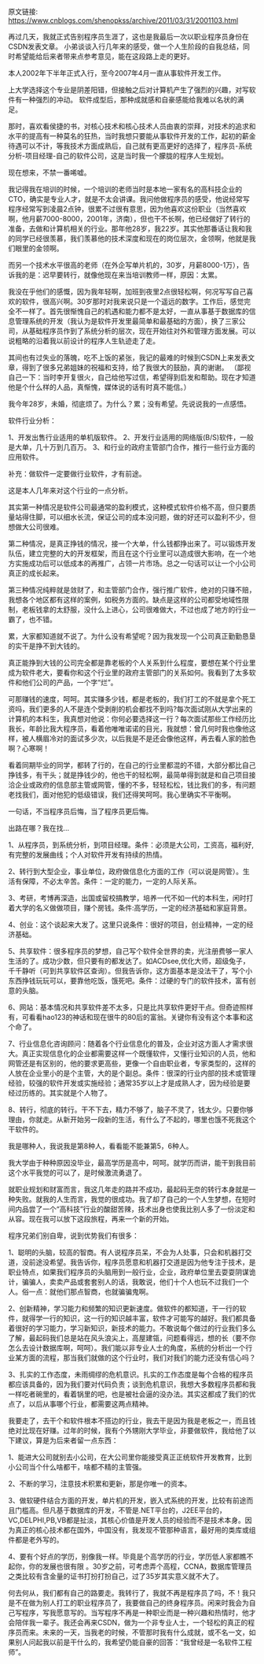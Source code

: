 原文链接: https://www.cnblogs.com/shenopkss/archive/2011/03/31/2001103.html

再过几天，我就正式告别程序员生涯了，这也是我最后一次以职业程序员身份在CSDN发表文章。
小弟谈谈入行几年来的感受，做一个人生阶段的自我总结，同时希望能给后来者带来点参考意见，能在这段路上走的更好。

本人2002年下半年正式入行，至今2007年4月一直从事软件开发工作。

上大学选择这个专业是阴差阳错，但接触之后对计算机产生了强烈的兴趣，对写软件有一种强烈的冲动。
软件成型后，那种成就感和自豪感能给我难以名状的满足。

那时，喜欢看侯捷的书，对核心技术和核心技术人员由衷的崇拜，对技术的追求和水平的提高有一种莫名的狂热，当时我想只要能从事软件开发的工作，起初的薪金待遇可以不计，等我技术方面成熟后，自己就有更高更好的选择了，程序员-系统分析-项目经理-自己的软件公司，这是当时我一个朦胧的程序人生规划。

现在想来，不禁一番唏嘘。

我记得我在培训的时候，一个培训的老师当时是本地一家有名的高科技企业的CTO，确实是专业人才，就是不太会讲课。我问他做程序员的感受，他说经常写程序经常写到凌晨2点钟，很累不过很有意思，因为他喜欢这份职业（当然喜欢啊，他月薪7000-8000，2001年，济南），但也干不长啊，他已经做好了转行的准备，去做和计算机相关的行业。那年他28岁，我22岁。其实他那番话让我和我的同学已经很羡慕，我们羡慕他的技术深度和现在的岗位层次，金领啊，他就是我们眼里的金领啊。

而另一个技术水平很高的老师（在外企写单片机的，30岁，月薪8000-1万），告诉我的是：迟早要转行，就像他现在来当培训教师一样，原因：太累。

我没在乎他们的感慨，因为我年轻啊，加班到夜里2点很轻松啊，何况写写自己喜欢的软件，很高兴啊。30岁那时对我来说只是一个遥远的数字。工作后，感觉完全不一样了。首先很惭愧自己的机遇和能力都不是太好，一直从事基于数据库的信息管理系统的开发（我认为是软件开发里最简单和最基础的方面），换了三家公司，从基础程序员作到了系统分析的层次，现在开始往对外和管理方面发展。可以说粗略的沿着我以前设计的程序人生轨迹走了走。

其间也有过失业的落魄，吃不上饭的紧张，我记的最难的时候到CSDN上来发表文章，得到了很多兄弟姐妹的祝福和支持，给了我很大的鼓励，真的谢谢。
（鄙视自己一下：当时李开复很火，自己给他写过信，希望得到启发和帮助。现在才知道他是个什么样的人品，真惭愧，媒体说的话有时真不能信。）

我今年28岁，未婚，彻底烦了。为什么？累；没有希望。先说说我的一点感悟。

软件行业分析：

1、开发出售行业适用的单机版软件。
2、开发行业适用的网络版(B/S)软件，一般是大单，几十万到几百万。
3、和行业的政府主管部门合作，推行一些行业方面的应用软件。

补充：做软件一定要做行业软件，才有前途。

这是本人几年来对这个行业的一点分析。

其实第一种情况是软件公司最通常的盈利模式，这种模式软件价格不高，但只要质量站得住脚，可以细水长流，保证公司的成本没问题，做的好还可以盈利不少，但想做大公司很难。

第二种情况，是真正挣钱的情况，接一个大单，什么钱都挣出来了。可以锻炼开发队伍，建立完整的大的开发框架，而且在这个行业里可以造成很大影响，在一个地方实施成功后可以低成本的再推广，占领一片市场。总之一句话可以让一个小公司真正的成长起来。

第三种情况纯粹就是敛财了，和主管部门合作，强行推广软件，绝对的只赚不赔，我想各个地区都有这样的案例，如税务方面的。缺点是这样的公司都受地域性限制，老板钱拿的太舒服，没什么上进心，公司很难做大，不过也成了地方的行业一霸了，也不错。

累，大家都知道就不说了。为什么没有希望呢？因为我发现一个公司真正勤勤恳垦的实干是挣不到大钱的。

真正能挣到大钱的公司完全都是靠老板的个人关系到什么程度，要想在某个行业里成为软件老大，要看你和这个行业里的政府主管部门的关系如何。我看到了太多软件和他们公司的产品，一个字“烂”。

可那赚钱的速度，呵呵。其实赚多少钱，都是老板的，我们打工的不就是拿个死工资吗，我们更多的人不是连个受剥削的机会都找不到吗?每次面试刚从大学出来的计算机的本科生，我真想对他说：你何必要选择这一行？每次面试那些工作经历比我长，年龄比我大程序员，看着他唯唯诺诺的目光，我就想：曾几何时我也像他这样，被人横眉冷对的面试多少次，以后我是不是还会像他这样，再去看人家的脸色啊？心寒啊！

看着同期毕业的同学，都转了行的，在自己的行业里都混的不错，大部分都比自己挣钱多，有干头；就是挣钱少的，他也干的轻松啊，最简单得到就是和自己项目接洽企业或政府的信息部主管或网管，懂的不多，轻轻松松，钱比我们的多，有问题老找我们，面对他犯的低级错误，我们还得笑呵呵。我心里确实不平衡啊。

一句话，不当程序员后悔，当了程序员更后悔。

出路在哪？我在找…

1、从程序员，到系统分析，到项目经理。条件：必须是大公司，工资高，福利好,有完整的发展曲线；个人对软件开发有持续的热情。

2、转行到大型企业，事业单位，政府做信息化方面的工作（可以说是网管）。生活有保障，不必太辛苦。条件：一定的能力，一定的人际关系。

3、考研，考博再深造，出国或留校搞教学，培养一代不如一代的本科生，闲时打着大学的名义做做项目，赚个房钱。条件:高学历，一定的经济基础和家庭背景。

4、创业：这个谈起来大发了。这里只说条件：很好的项目，创业精神，一定的经济基础。

5、共享软件：很多程序员的梦想，自己写个软件全世界的卖，光注册费够一家人生活的了。成功少数，但只要有的都发达了。如ACDsee,优化大师，超级兔子，千千静听（可到共享软件区查询）。但我告诉你，这方面基本是没法干了，写个小东西挣钱玩玩可以，要靠他吃饭，饿死吧。条件：过硬的专门的软件技术，富有创意的头脑。

6、网站：基本情况和共享软件差不太多，只是比共享软件更好干点。但奇迹照样有，可看看hao123的神话和现在很牛的80后的富翁。关键你有没有这个本事和这个命了。

7、行业信息化咨询顾问：随着各个行业信息化的普及，企业对这方面人才需求很大。真正实现信息化的企业都需要这样一个既懂软件，又懂行业知识的人员，他和网管还是有区别的，他的要求更高些，更像一个自由职业者，专家类型的，这样的人放在企业里小的是个主管，大的是个副总。条件：很深的行业内部的技术或管理经验，较强的软件开发或实施经验；通常35岁以上才是成熟人才，因为经验是要经过历练的。其实就是个人物了。

8、转行，彻底的转行。干不下去，精力不够了，脑子不灵了，钱太少。只要你够理由，你就走。从新开始另一段新的生活，有什么了不起的，哪里也饿不死我这个干软件的。	

我是哪种人，我说我是第8种人，看看能不能兼第5，6种人。

我大学由于种种原因没毕业，最高学历是高中，呵呵。就学历而讲，能干到我目前这个水平我觉的可以了，是时候激流勇退了。

就职业规划和财富而言，我这几年走的路并不成功，最起码无奈的转行本身就是一种失败。就我的人生而言，我觉的很成功。我了却了自己的一个人生梦想，在短时间内品尝了一个“高科技”行业的酸甜苦辣，技术出身也使我比别人多了一份淡定和从容。现在我可以放下这段旅程，再来一个新的开始。

程序兄弟们别自卑，说到优势我们有很多：

1、聪明的头脑，较高的智商。有人说程序员呆，不会为人处事，只会和机器打交道，没前途没希望。我告诉你，程序员愿意和机器打交道是因为他专注于技术，是职业特点，如果我们程序员的头脑用到一般行业，企业，政府单位里去耍耍阴谋诡计，骗骗人，卖卖产品或套套别人的话，我敢说，他们十个人也玩不过我们一个人。俗一点：就他们那点智商，也就骗骗鬼啊。

2、创新精神，学习能力和频繁的知识更新速度。做软件的都知道，干一行的软件，就得学一行的知识，这一行的知识越丰富，软件才可能写的越好。我们都具备着很好的学习能力，学习新知识，新技术的能力。不敢说每个做过的行业我们多么了解，最起码我们总是站在风头浪尖上，高屋建瓴，问题看得远，想的长（要不你怎么去设计数据库啊，呵呵）。我们能以非专业人士的角度，系统的分析出一个行业某方面的流程，那当我们就做的这个行业时，我们对我们的能力还没有信心吗？

3、扎实的工作态度，未雨绸缪的危机意识。扎实的工作态度是每个合格的程序员都应该具备的，因为我们要对代码负责；谈到危机意识，我想大多数程序员都和我一样吃者碗里的，看着锅里的吧，也是被社会逼的没办法。其实这都成了我们的优点了，以后从事哪个行业，都需要这两点精神。

我要走了，去干个和软件根本不搭边的行业，我去干是因为我是老板之一，而且钱绝对比现在好赚。过年的时候，我有个外甥刚大学毕业，非要做软件，我给他了以下建议，算是为后来者留一点东西：

1、能进大公司就别去小公司，在大公司里你能接受真正正统软件开发教育，比到小公司当个什么啥都干，啥都不精的主管强。

2、不断的学习，注意技术积累和更新，那是你唯一的资本。

3、做软硬件结合方面的开发，单片机的开发，嵌入式系统的开发，比较有前途而且门槛高。但凡基于数据库的开发，不管是.NET平台的，J2EE平台的，VC,DELPHI,PB,VB都是扯淡，其核心价值是开发人员的经验而不是技术本身。因为真正的核心技术都在国外，中国没有，我发现不管那种语言，最好用的类库或组件都是老外写的。

4、要有个好点的学历，别像我一样。毕竟是个高学历的行业，学历低人家都瞧不起你，你的发展也很有限 。30岁之前，可考虑弄个高程，CCNA，数据库管理员之类比较有含金量的证书打扮打扮自己，过了35岁其实意义就不大了。

何去何从，我们都有自己的路要走。我转行了，我就不再是程序员了吗，不！我只是不在做为别人打工的职业程序员了，我要做自己的终身程序员。闲来时我会为自己写程序，写我愿意写的。当写程序不再是一种职业而是一种兴趣和热情时，他才会陪伴我一辈子。我还会再来CSDN，做为一个非专业人士，一个轻松的真正的程序员而来。未来的一天，当我老的时候，不管那时我有什么成就，或不名一文，如果别人问起我以前是干什么的，我希望仍能自豪的回答：“我曾经是一名软件工程师”。
